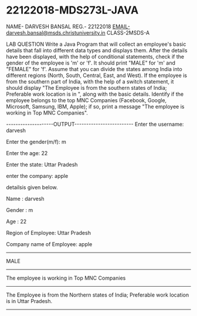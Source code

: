 # 22122018-MDS273L-JAVA
NAME- DARVESH BANSAL
REG.- 22122018
EMAIL-darvesh.bansal@msds.christuniversity.in
CLASS-2MSDS-A

LAB QUESTION
Write a Java Program that will collect an employee's basic details that fall into different data types and displays them.
After the details have been displayed, with the help of conditional statements, check if the gender of the employee is 'm' or 'f'. It should print "MALE" for 'm' and "FEMALE" for 'f'.
Assume that you can divide the states among India into different regions (North, South, Central, East, and West). If the employee is from the southern part of India, with the help of a switch statement, it should display "The Employee is from the southern states of India; Preferable work location is in <state>", along with the basic details.
Identify if the employee belongs to the top MNC Companies (Facebook, Google, Microsoft, Samsung, IBM, Apple); if so, print a message "The employee is working in Top MNC Companies".


--------------------OUTPUT-------------------------
Enter the username: darvesh

Enter the gender(m/f): m

Enter the age: 22

Enter the state: Uttar Pradesh

enter the company: apple

detailsis given below.

Name : darvesh

Gender : m

Age : 22

Region of Employee: Uttar Pradesh

Company name of Employee: apple
  
***********************************************************************
  
MALE
  
-------------------------------------------------------------------------------------------------
  
The employee is working in Top MNC Companies
  
----------------------------------------------------------------------------------------------
  
The Employee is from the Northern states of India; Preferable work location is in Uttar Pradesh.
  
----------------------------------------------------------------------------------------------
